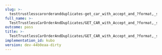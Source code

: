 ```yaml
---
slug: >-
  testtrustlesscarorderandduplicates-get_car_with_accept_and_?format,_specific_accept_header_is_prioritized-header_content-type#01
full_name: >-
  TestTrustlessCarOrderAndDuplicates/GET_CAR_with_Accept_and_?format,_specific_Accept_header_is_prioritized/Header_Content-Type#01
outcome: pass
title: >-
  TestTrustlessCarOrderAndDuplicates/GET_CAR_with_Accept_and_?format,_specific_Accept_header_is_prioritized/Header_Content-Type#01
implementation_id: kubo
version: dev-44b0eaa-dirty
---
```


